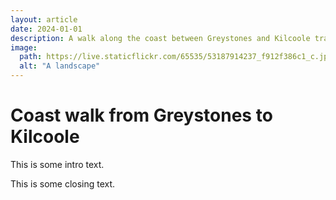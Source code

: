 ```yaml
---
layout: article
date: 2024-01-01
description: A walk along the coast between Greystones and Kilcoole train stations
image:
  path: https://live.staticflickr.com/65535/53187914237_f912f386c1_c.jpg
  alt: "A landscape"
---
```

# Coast walk from Greystones to Kilcoole 

This is some intro text. 

This is some closing text.

